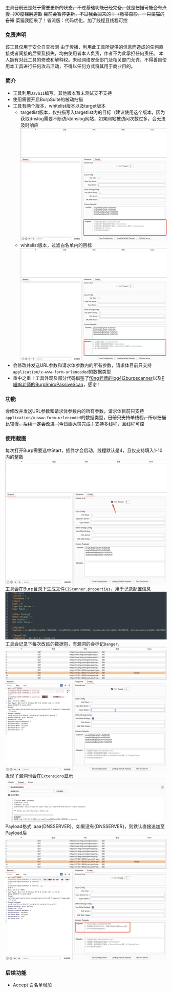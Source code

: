~~工具目前还是处于需要更新的状态，不过基础功能已经完备，就是扫描可能会有点慢（90度鞠躬道歉~~
~~目前会暂停更新，不过我会回来的！（敝帚自珍，一只菜猫的自知~~
菜猫我回来了！省流版：代码优化，加了线程且线程可控

### 免责声明
该工具仅用于安全自查检测
由于传播、利用此工具所提供的信息而造成的任何直接或者间接的后果及损失，均由使用者本人负责，作者不为此承担任何责任。
本人拥有对此工具的修改和解释权。未经网络安全部门及相关部门允许，不得善自使用本工具进行任何攻击活动，不得以任何方式将其用于商业目的。

### 简介
* 工具利用`Java11`编写，其他版本暂未测试支不支持
* 使用需要开启BurpSuite的被动扫描
* 工具有两个版本，whitelist版本以及target版本
	* targetlist版本，仅扫描写入targetlist内的目标（建议使用这个版本，因为获取dnslog需要不断访问dnslog网站，如果网站被访问次数过多，会无法及时响应
![targetlist](./images/targetlist.jpg)
	* whitelist版本，过滤白名单内的目标
![whitelist](./images/whitelist.jpg)
* 会修改并发送URL参数和请求体参数内的所有参数，请求体目前只支持`application/x-www-form-urlencoded`的数据类型
* 重中之重！工具外观及部分代码借鉴了[f0ng老师的log4j2burpscanner](https://github.com/f0ng/log4j2burpscanner)以及[P喵呜老师的BurpShiroPassiveScan](https://github.com/pmiaowu/BurpShiroPassiveScan)，感谢！

### 功能
会修改并发送URL参数和请求体参数内的所有参数，请求体目前只支持`application/x-www-form-urlencoded`的数据类型，~~目前只支持单线程，所以扫描比较慢，后续一定会改进（今日画大饼完成！~~支持多线程，且线程可控

### 使用截图
每次打开Burp需要选中Start，插件才会启动，线程默认是4，且仅支持填入1-10内的整数
![设置页面](./images/1.jpg)
工具会在Burp目录下生成文件`CIScanner.properties`，用于记录配置信息
![CIScanner.properties](./images/2.jpg)
工具会记录下每次改动的数据包，有漏洞的会标记`Danger`，
![使用截图](./images/3.jpg)
发现了漏洞也会在`Extensions`显示
![发现漏洞](./images/4.jpg)
Payload格式: aaa{DNSSERVER}，如果没有{DNSSERVER}，则默认直接追加至Payload后
![Payload格式](./images/5.jpg)

### 后续功能
* Accept 白名单增加